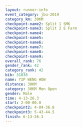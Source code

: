 ```yaml
---
layout: runner-info 
event_category: jbu-2019 
category_km: 30KM 
checkpoint-name2: Split 1 SMK 
checkpoint-name3: Split 2 E Farm 
checkpoint-name4: 
checkpoint-name5: 
checkpoint-name6: 
checkpoint-name7: 
checkpoint-name8: 
checkpoint-name9: 
overall_rank: 76
gender_rank: 42
category_rank: 42
bib: 31038
name: YIP WENG HOW
distance: 30KM
category: 30KM Men Open
gender: Male
time: 4-13-26.3
start: 2-00-00.0
checkpoint2: 4-04-36.8
checkpoint3: 5-43-44.5
finish: 6-13-26.3
---
```

